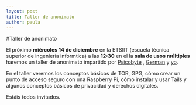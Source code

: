 ```yaml
---
layout: post
title: Taller de anonimato
author: paula
---
```


#Taller de anonimato

El próximo **miércoles 14 de diciembre** en la ETSIIT (escuela técnica superior de ingeniería informtica) a las **12:30** en el la **sala de usos múltiples** haremos un taller de anonimato impartido por [Psicobyte](https://twitter.com/psicobyte_) , [German](https://twitter.com/germaaan_) y [yo](https://twitter.com/Terceranexus6). 

En el taller veremos los conceptos básicos de TOR, GPG, cómo crear un punto de acceso seguro con una Raspberry Pi, cómo instalar y usar Tails y algunos conceptos básicos de privacidad y derechos digitales.

Estáis todos invitados.

